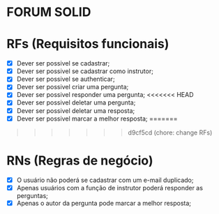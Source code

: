 # FORUM SOLID

# RFs (Requisitos funcionais)
- [x] Dever ser possivel se cadastrar;
- [x] Dever ser possivel se cadastrar como instrutor;
- [x] Dever ser possivel se authenticar;
- [x] Dever ser possivel criar uma pergunta;
- [x] Dever ser possivel responder uma pergunta;
<<<<<<< HEAD
- [x] Dever ser possivel deletar uma pergunta;
- [x] Dever ser possivel deletar uma resposta;
- [x] Dever ser possivel marcar a melhor resposta;
=======
>>>>>>> d9cf5cd (chore: change RFs)


# RNs (Regras de negócio)
- [x] O usuário não poderá se cadastrar com um e-mail duplicado;
- [x] Apenas usuários com a função de instrutor poderá responder as perguntas;
- [x] Apenas o autor da pergunta pode marcar a melhor resposta;